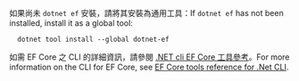 <span data-ttu-id="9fe6c-101">如果尚未 `dotnet ef` 安裝，請將其安裝為通用工具：</span><span class="sxs-lookup"><span data-stu-id="9fe6c-101">If `dotnet ef` has not been installed, install it as a global tool:</span></span>

```dotnetcli
  dotnet tool install --global dotnet-ef
```

<span data-ttu-id="9fe6c-102">如需 EF Core 之 CLI 的詳細資訊，請參閱 [.NET cli EF Core 工具參考](/ef/core/miscellaneous/cli/dotnet)。</span><span class="sxs-lookup"><span data-stu-id="9fe6c-102">For more information on the CLI for EF Core, see [EF Core tools reference for .Net CLI](/ef/core/miscellaneous/cli/dotnet).</span></span>
